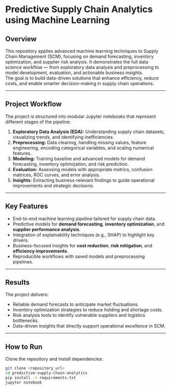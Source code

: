 # Predictive Supply Chain Analytics using Machine Learning

## Overview
This repository applies advanced machine learning techniques to Supply Chain Management (SCM), focusing on demand forecasting, inventory optimization, and supplier risk analysis. It demonstrates the full data science workflow — from exploratory data analysis and preprocessing to model development, evaluation, and actionable business insights.  
The goal is to build data-driven solutions that enhance efficiency, reduce costs, and enable smarter decision-making in supply chain operations.

---

## Project Workflow
The project is structured into modular Jupyter notebooks that represent different stages of the pipeline:

1. **Exploratory Data Analysis (EDA):** Understanding supply chain datasets, visualizing trends, and identifying inefficiencies.  
2. **Preprocessing:** Data cleaning, handling missing values, feature engineering, encoding categorical variables, and scaling numerical features.  
3. **Modeling:** Training baseline and advanced models for demand forecasting, inventory optimization, and risk prediction.  
4. **Evaluation:** Assessing models with appropriate metrics, confusion matrices, ROC curves, and error analysis.  
5. **Insights:** Extracting business-relevant findings to guide operational improvements and strategic decisions.  

---

## Key Features
- End-to-end machine learning pipeline tailored for supply chain data.  
- Predictive models for **demand forecasting**, **inventory optimization**, and **supplier performance analysis**.  
- Integration of explainability techniques (e.g., SHAP) to highlight key drivers.  
- Business-focused insights for **cost reduction**, **risk mitigation**, and **efficiency improvements**.  
- Reproducible workflows with saved models and preprocessing pipelines.  

---

## Results
The project delivers:  
- Reliable demand forecasts to anticipate market fluctuations.  
- Inventory optimization strategies to reduce holding and shortage costs.  
- Risk analysis tools to identify vulnerable suppliers and logistics bottlenecks.  
- Data-driven insights that directly support operational excellence in SCM.  

---

## How to Run
Clone the repository and install dependencies:  

```bash
git clone <repository_url>
cd predictive-supply-chain-analytics
pip install -r requirements.txt
jupyter notebook

